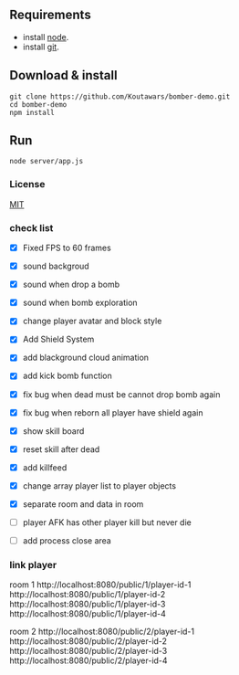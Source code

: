 ## Requirements
* install [node](https://nodejs.org/es/download/). </br>
* install [git](https://git-scm.com/downloads).
## Download & install
```console
git clone https://github.com/Koutawars/bomber-demo.git
cd bomber-demo
npm install
```
## Run
```console
node server/app.js
```
### License

[MIT](/LICENSE)

### check list
- [x] Fixed FPS to 60 frames
- [x] sound backgroud
- [x] sound when drop a bomb
- [x] sound when bomb exploration
- [x] change player avatar and block style
- [x] Add Shield System
- [x] add blackground cloud animation
- [x] add kick bomb function
- [x] fix bug when dead must be cannot drop bomb again
- [x] fix bug when reborn all player have shield again
- [x] show skill board
- [x] reset skill after dead
- [x] add killfeed
- [x] change array player list to player objects
- [x] separate room and data in room
- [ ] player AFK has other player kill but never die
- [ ] add process close area


### link player

room 1
http://localhost:8080/public/1/player-id-1
http://localhost:8080/public/1/player-id-2
http://localhost:8080/public/1/player-id-3
http://localhost:8080/public/1/player-id-4

room 2
http://localhost:8080/public/2/player-id-1
http://localhost:8080/public/2/player-id-2
http://localhost:8080/public/2/player-id-3
http://localhost:8080/public/2/player-id-4